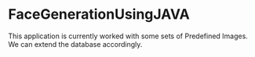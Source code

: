# FaceGenerationUsingJAVA
This application is currently worked with  some sets of Predefined Images. We can extend the database accordingly.
